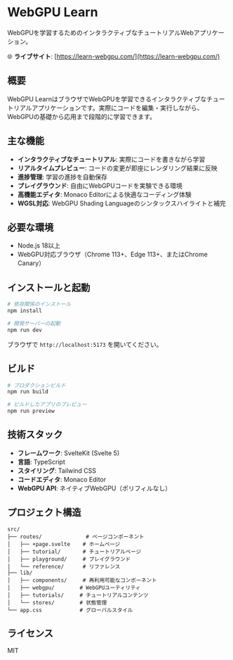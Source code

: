 # WebGPU Learn

WebGPUを学習するためのインタラクティブなチュートリアルWebアプリケーション。

🌐 **ライブサイト**: [https://learn-webgpu.com/](https://learn-webgpu.com/)

## 概要

WebGPU LearnはブラウザでWebGPUを学習できるインタラクティブなチュートリアルアプリケーションです。実際にコードを編集・実行しながら、WebGPUの基礎から応用まで段階的に学習できます。

## 主な機能

- **インタラクティブなチュートリアル**: 実際にコードを書きながら学習
- **リアルタイムプレビュー**: コードの変更が即座にレンダリング結果に反映
- **進捗管理**: 学習の進捗を自動保存
- **プレイグラウンド**: 自由にWebGPUコードを実験できる環境
- **高機能エディタ**: Monaco Editorによる快適なコーディング体験
- **WGSL対応**: WebGPU Shading Languageのシンタックスハイライトと補完

## 必要な環境

- Node.js 18以上
- WebGPU対応ブラウザ（Chrome 113+、Edge 113+、またはChrome Canary）

## インストールと起動

```bash
# 依存関係のインストール
npm install

# 開発サーバーの起動
npm run dev
```

ブラウザで `http://localhost:5173` を開いてください。

## ビルド

```bash
# プロダクションビルド
npm run build

# ビルドしたアプリのプレビュー
npm run preview
```

## 技術スタック

- **フレームワーク**: SvelteKit (Svelte 5)
- **言語**: TypeScript
- **スタイリング**: Tailwind CSS
- **コードエディタ**: Monaco Editor
- **WebGPU API**: ネイティブWebGPU（ポリフィルなし）

## プロジェクト構造

```
src/
├── routes/              # ページコンポーネント
│   ├── +page.svelte    # ホームページ
│   ├── tutorial/       # チュートリアルページ
│   ├── playground/     # プレイグラウンド
│   └── reference/      # リファレンス
├── lib/
│   ├── components/     # 再利用可能なコンポーネント
│   ├── webgpu/        # WebGPUユーティリティ
│   ├── tutorials/     # チュートリアルコンテンツ
│   └── stores/        # 状態管理
└── app.css            # グローバルスタイル
```

## ライセンス

MIT